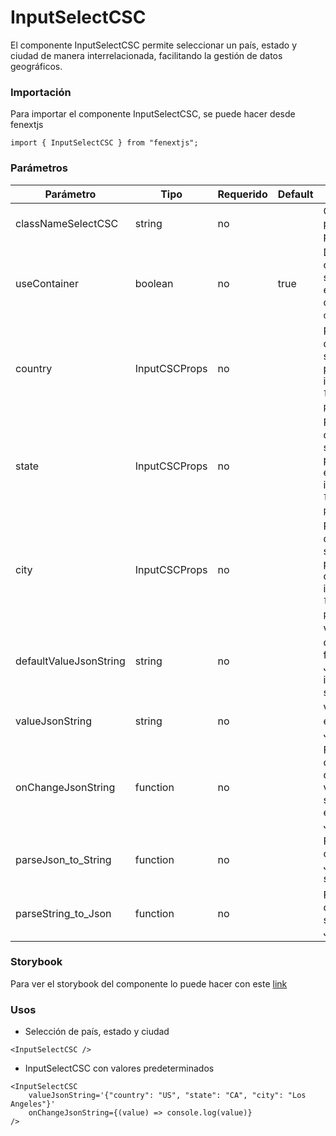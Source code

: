 # InputSelectCSC

El componente InputSelectCSC permite seleccionar un país, estado y ciudad de manera interrelacionada, facilitando la gestión de datos geográficos.

### Importación

Para importar el componente InputSelectCSC, se puede hacer desde fenextjs

```tsx copy
import { InputSelectCSC } from "fenextjs";
```

### Parámetros

| Parámetro              | Tipo          | Requerido | Default | Descripcion                                                                            |
| ---------------------- | ------------- | --------- | ------- | -------------------------------------------------------------------------------------- |
| classNameSelectCSC     | string        | no        |         | Clase CSS personalizada para el select.                                                |
| useContainer           | boolean       | no        | true    | Define si el componente se envuelve en un contenedor `div`.                            |
| country                | InputCSCProps | no        |         | Propiedades del campo de selección para el país, incluyendo `label` y `placeholder`.   |
| state                  | InputCSCProps | no        |         | Propiedades del campo de selección para el estado, incluyendo `label` y `placeholder`. |
| city                   | InputCSCProps | no        |         | Propiedades del campo de selección para la ciudad, incluyendo `label` y `placeholder`. |
| defaultValueJsonString | string        | no        |         | Valor por defecto en formato JSON para inicializar el select.                          |
| valueJsonString        | string        | no        |         | Valor actual en formato JSON.                                                          |
| onChangeJsonString     | function      | no        |         | Función de cambio que devuelve el valor seleccionado en formato JSON.                  |
| parseJson_to_String    | function      | no        |         | Función para convertir JSON a string.                                                  |
| parseString_to_Json    | function      | no        |         | Función para convertir string a JSON.                                                  |

### Storybook

Para ver el storybook del componente lo puede hacer con este [link](https://fenextjs-component-storybook.vercel.app/?path=/story/input-inputselectcsc--index)

### Usos

-   Selección de país, estado y ciudad

```tsx copy
<InputSelectCSC />
```

-   InputSelectCSC con valores predeterminados

```tsx copy
<InputSelectCSC
    valueJsonString='{"country": "US", "state": "CA", "city": "Los Angeles"}'
    onChangeJsonString={(value) => console.log(value)}
/>
```

